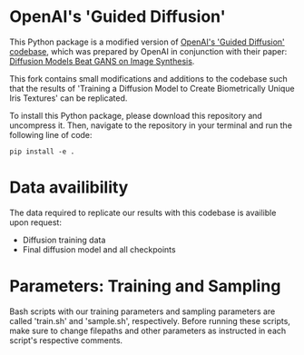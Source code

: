 # OpenAI's 'Guided Diffusion'
This Python package is a modified version of [OpenAI's 'Guided Diffusion' codebase](https://github.com/openai/guided-diffusion), which was prepared by OpenAI in conjunction with their paper: [Diffusion Models Beat GANS on Image Synthesis](http://arxiv.org/abs/2105.05233).

This fork contains small modifications and additions to the codebase such that the results of 'Training a Diffusion Model to Create Biometrically Unique Iris Textures' can be replicated.

To install this Python package, please download this repository and uncompress it. Then, navigate to the repository in your terminal and run the following line of code: 

```
pip install -e .
```

# Data availibility

The data required to replicate our results with this codebase is availible upon request:

* Diffusion training data
* Final diffusion model and all checkpoints

# Parameters: Training and Sampling

Bash scripts with our training parameters and sampling parameters are called 'train.sh' and 'sample.sh', respectively. Before running these scripts, make sure to change filepaths and other parameters as instructed in each script's respective comments.
